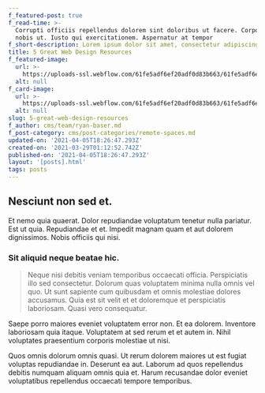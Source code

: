 ```yaml
---
f_featured-post: true
f_read-time: >-
  Corrupti officiis repellendus dolorem sint doloribus ut facere. Corporis animi
  nobis ut. Iusto qui exercitationem. Aspernatur at tempor
f_short-description: Lorem ipsum dolor sit amet, consectetur adipiscing elit.
title: 5 Great Web Design Resources
f_featured-image:
  url: >-
    https://uploads-ssl.webflow.com/61fe5adf6ef20adf0d83b663/61fe5adf6ef20a70f283b688_Post007.jpeg
  alt: null
f_card-image:
  url: >-
    https://uploads-ssl.webflow.com/61fe5adf6ef20adf0d83b663/61fe5adf6ef20a70f283b688_Post007.jpeg
  alt: null
slug: 5-great-web-design-resources
f_author: cms/team/ryan-baser.md
f_post-category: cms/post-categories/remote-spaces.md
updated-on: '2021-04-05T18:26:47.293Z'
created-on: '2021-03-29T01:12:52.742Z'
published-on: '2021-04-05T18:26:47.293Z'
layout: '[posts].html'
tags: posts
---
```


Nesciunt non sed et.
--------------------

Et nemo quia quaerat. Dolor repudiandae voluptatum tenetur nulla pariatur. Est ut quia. Repudiandae et et. Impedit magnam quam et aut dolorem dignissimos. Nobis officiis qui nisi.

### Sit aliquid neque beatae hic.

> Neque nisi debitis veniam temporibus occaecati officia. Perspiciatis illo sed consectetur. Dolorum quas voluptatem minima nulla omnis vel quo. Ut sunt sapiente cum quibusdam et omnis molestiae dolores accusamus. Quia est sit velit et et doloremque et perspiciatis laboriosam. Quasi vero consequatur.

Saepe porro maiores eveniet voluptatem error non. Et ea dolorem. Inventore laboriosam quia itaque. Voluptatem at sed rerum et et autem in. Nihil voluptates praesentium corporis molestiae ut nisi.

Quos omnis dolorum omnis quasi. Ut rerum dolorem maiores ut est fugiat voluptas repudiandae in. Deserunt ea aut. Laborum ad quos repellendus debitis numquam aliquam omnis quia et. Harum recusandae dolor eveniet voluptatibus repellendus occaecati tempore temporibus.
